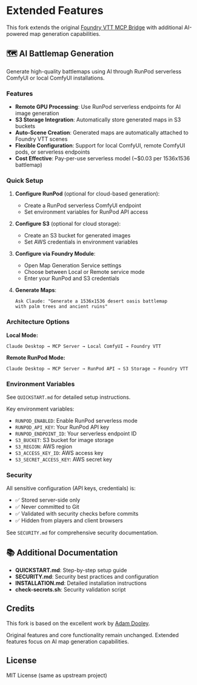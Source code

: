 # Extended Features

This fork extends the original [Foundry VTT MCP Bridge](https://github.com/adambdooley/foundry-vtt-mcp) with additional AI-powered map generation capabilities.

## 🗺️ AI Battlemap Generation

Generate high-quality battlemaps using AI through RunPod serverless ComfyUI or local ComfyUI installations.

### Features

- **Remote GPU Processing**: Use RunPod serverless endpoints for AI image generation
- **S3 Storage Integration**: Automatically store generated maps in S3 buckets
- **Auto-Scene Creation**: Generated maps are automatically attached to Foundry VTT scenes
- **Flexible Configuration**: Support for local ComfyUI, remote ComfyUI pods, or serverless endpoints
- **Cost Effective**: Pay-per-use serverless model (~$0.03 per 1536x1536 battlemap)

### Quick Setup

1. **Configure RunPod** (optional for cloud-based generation):
   - Create a RunPod serverless ComfyUI endpoint
   - Set environment variables for RunPod API access
   
2. **Configure S3** (optional for cloud storage):
   - Create an S3 bucket for generated images
   - Set AWS credentials in environment variables

3. **Configure via Foundry Module**:
   - Open Map Generation Service settings
   - Choose between Local or Remote service mode
   - Enter your RunPod and S3 credentials

4. **Generate Maps**:
   ```
   Ask Claude: "Generate a 1536x1536 desert oasis battlemap 
   with palm trees and ancient ruins"
   ```

### Architecture Options

**Local Mode:**
```
Claude Desktop → MCP Server → Local ComfyUI → Foundry VTT
```

**Remote RunPod Mode:**
```
Claude Desktop → MCP Server → RunPod API → S3 Storage → Foundry VTT
```

### Environment Variables

See `QUICKSTART.md` for detailed setup instructions.

Key environment variables:
- `RUNPOD_ENABLED`: Enable RunPod serverless mode
- `RUNPOD_API_KEY`: Your RunPod API key
- `RUNPOD_ENDPOINT_ID`: Your serverless endpoint ID
- `S3_BUCKET`: S3 bucket for image storage
- `S3_REGION`: AWS region
- `S3_ACCESS_KEY_ID`: AWS access key
- `S3_SECRET_ACCESS_KEY`: AWS secret key

### Security

All sensitive configuration (API keys, credentials) is:
- ✅ Stored server-side only
- ✅ Never committed to Git
- ✅ Validated with security checks before commits
- ✅ Hidden from players and client browsers

See `SECURITY.md` for comprehensive security documentation.

## 📚 Additional Documentation

- **QUICKSTART.md**: Step-by-step setup guide
- **SECURITY.md**: Security best practices and configuration
- **INSTALLATION.md**: Detailed installation instructions
- **check-secrets.sh**: Security validation script

## Credits

This fork is based on the excellent work by [Adam Dooley](https://github.com/adambdooley). 

Original features and core functionality remain unchanged. Extended features focus on AI map generation capabilities.

## License

MIT License (same as upstream project)

